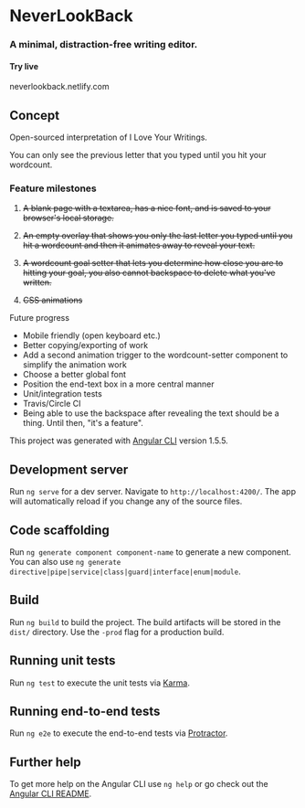 # NeverLookBack

### A minimal, distraction-free writing editor.

#### Try live
neverlookback.netlify.com

## Concept

Open-sourced interpretation of I Love Your Writings.

  You can only see the previous letter that you typed until you hit your wordcount.

### Feature milestones

1) ~~A blank page with a textarea, has a nice font, and is saved to your browser's local storage.~~

2) ~~An empty overlay that shows you only the last letter you typed until you hit a wordcount and then it animates away to reveal your text.~~

3) ~~A wordcount goal setter that lets you determine how close you are to hitting your goal, you also cannot backspace to delete what you've written.~~

4) ~~CSS animations~~

Future progress

* Mobile friendly (open keyboard etc.)
* Better copying/exporting of work
* Add a second animation trigger to the wordcount-setter component to simplify the animation work
* Choose a better global font
* Position the end-text box in a more central manner
* Unit/integration tests
* Travis/Circle CI
* Being able to use the backspace after revealing the text should be a thing.  Until then, "it's a feature".

This project was generated with [Angular CLI](https://github.com/angular/angular-cli) version 1.5.5.

## Development server

Run `ng serve` for a dev server. Navigate to `http://localhost:4200/`. The app will automatically reload if you change any of the source files.

## Code scaffolding

Run `ng generate component component-name` to generate a new component. You can also use `ng generate directive|pipe|service|class|guard|interface|enum|module`.

## Build

Run `ng build` to build the project. The build artifacts will be stored in the `dist/` directory. Use the `-prod` flag for a production build.

## Running unit tests

Run `ng test` to execute the unit tests via [Karma](https://karma-runner.github.io).

## Running end-to-end tests

Run `ng e2e` to execute the end-to-end tests via [Protractor](http://www.protractortest.org/).

## Further help

To get more help on the Angular CLI use `ng help` or go check out the [Angular CLI README](https://github.com/angular/angular-cli/blob/master/README.md).

